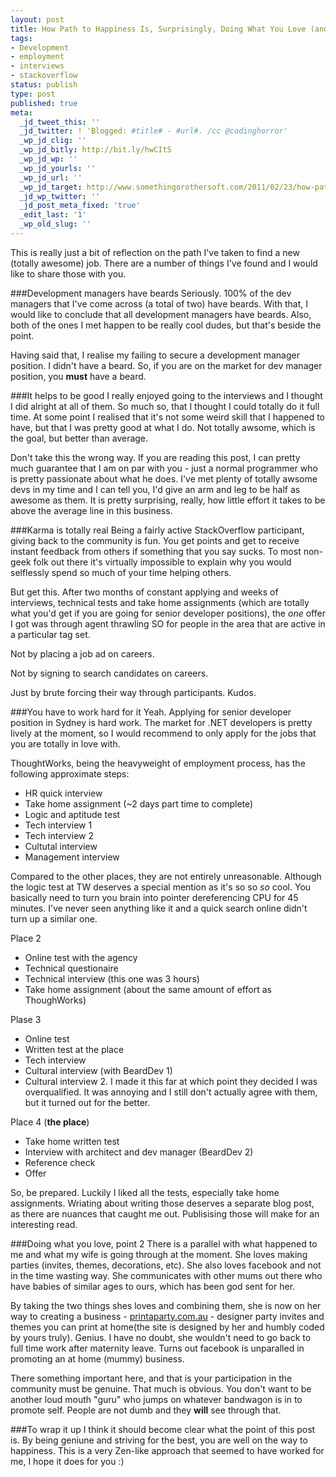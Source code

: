 ```yaml
---
layout: post
title: How Path to Happiness Is, Surprisingly, Doing What You Love (and StackOverflow)
tags:
- Development
- employment
- interviews
- stackoverflow
status: publish
type: post
published: true
meta:
  _jd_tweet_this: ''
  _jd_twitter: ! 'Blogged: #title# - #url#. /cc @codinghorror'
  _wp_jd_clig: ''
  _wp_jd_bitly: http://bit.ly/hwCItS
  _wp_jd_wp: ''
  _wp_jd_yourls: ''
  _wp_jd_url: ''
  _wp_jd_target: http://www.somethingorothersoft.com/2011/02/23/how-path-to-happiness-is-surprisingly-doing-what-you-love-and-stackoverflow/
  _jd_wp_twitter: ''
  _jd_post_meta_fixed: 'true'
  _edit_last: '1'
  _wp_old_slug: ''
---
```

This is really just a bit of reflection on the path I've taken to find a new (totally awesome) job. There are a number of things I've found and I would like to share those with you.

###Development managers have beards
Seriously. 100% of the dev managers that I've come across (a total of two) have beards. With that, I would like to conclude that all development managers have beards. Also, both of the ones I met happen to be really cool dudes, but that's beside the point.

Having said that, I realise my failing to secure a development manager position. I didn't have a beard. So, if you are on the market for dev manager position, you **must** have a beard.

###It helps to be good
I really enjoyed going to the interviews and I thought I did alright at all of them. So much so, that I thought I could totally do it full time. At some point I realised that it's not some weird skill that I happened to have, but that I was pretty good at what I do. Not totally awsome, which is the goal, but better than average.

Don't take this the wrong way. If you are reading this post, I can pretty much guarantee that I am on par with you - just a normal programmer who is pretty passionate about what he does. I've met plenty of totally awsome devs in my time and I can tell you, I'd give an arm and leg to be half as awesome as them. It is pretty surprising, really, how little effort it takes to be above the average line in this business.

###Karma is totally real
Being a fairly active StackOverflow participant, giving back to the community is fun. You get points and get to receive instant feedback from others if something that you say sucks. To most non-geek folk out there it's virtually impossible to explain why you would selflessly spend so much of your time helping others.

But get this. After two months of constant applying and weeks of interviews, technical tests and take home assignments (which are totally what you'd get if you are going for senior developer positions), the *one* offer I got was through agent thrawling SO for people in the area that are active in a particular tag set.

Not by placing a job ad on careers.

Not by signing to search candidates on careers.

Just by brute forcing their way through participants. Kudos.

###You have to work hard for it
Yeah. Applying for senior developer position in Sydney is hard work. The market for .NET developers is pretty lively at the moment, so I would recommend to only apply for the jobs that you are totally in love with. 

ThoughtWorks, being the heavyweight of employment process, has the following approximate steps:

* HR quick interview
* Take home assignment (~2 days part time to complete)
* Logic and aptitude test
* Tech interview 1
* Tech interview 2
* Cultutal interview
* Management interview

Compared to the other places, they are not entirely unreasonable. Although the logic test at TW deserves a special mention as it's so so *so* cool. You basically need to turn you brain into pointer dereferencing CPU for 45 minutes. I've never seen anything like it and a quick search online didn't turn up a similar one.

Place 2

* Online test with the agency
* Technical questionaire
* Technical interview (this one was 3 hours) 
* Take home assignment (about the same amount of effort as ThoughWorks)

Plase 3

* Online test
* Written test at the place
* Tech interview
* Cultural interview (with BeardDev 1)
* Cultural interview 2. I made it this far at which point they decided I was overqualified. It was annoying and I still don't actually agree with them, but it turned out for the better.

Place 4 (**the place**)

* Take home written test
* Interview with architect and dev manager (BeardDev 2)
* Reference check
* Offer 

So, be prepared. Luckily I liked all the tests, especially take home assignments. Wriating about writing those deserves a separate blog post, as there are nuances that caught me out. Publisising those will make for an interesting read.

###Doing what you love, point 2
There is a parallel with what happened to me and what my wife is going through at the moment. She loves making parties (invites, themes, decorations, etc). She also loves facebook and not in the time wasting way. She communicates with other mums out there who have babies of similar ages to ours, which has been god sent for her.

By taking the two things shes loves and combining them, she is now on her way to creating a business - [printaparty.com.au](http://www.printaparty.com.au) - designer party invites and themes you can print at home(the site is designed by her and humbly coded by yours truly). Genius. I have no doubt, she wouldn't need to go back to full time work after maternity leave. Turns out facebook is unparalled in promoting an at home (mummy) business.

There something important here, and that is your participation in the community must be genuine. That much is obvious. You don't want to be another loud mouth "guru" who jumps on whatever bandwagon is in to promote self. People are not dumb and they **will** see through that.

###To wrap it up
I think it should become clear what the point of this post is. By being geniune and striving for the best, you are well on the way to happiness. This is a very Zen-like approach that seemed to have worked for me, I hope it does for you :)
